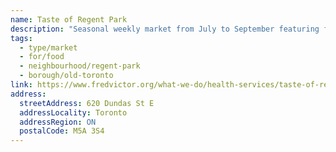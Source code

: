 ```yaml
---
name: Taste of Regent Park
description: "Seasonal weekly market from July to September featuring food vendors and community activities in Regent Park."
tags:
  - type/market
  - for/food
  - neighbourhood/regent-park
  - borough/old-toronto
link: https://www.fredvictor.org/what-we-do/health-services/taste-of-regent-park/
address:
  streetAddress: 620 Dundas St E
  addressLocality: Toronto
  addressRegion: ON
  postalCode: M5A 3S4
---
```

